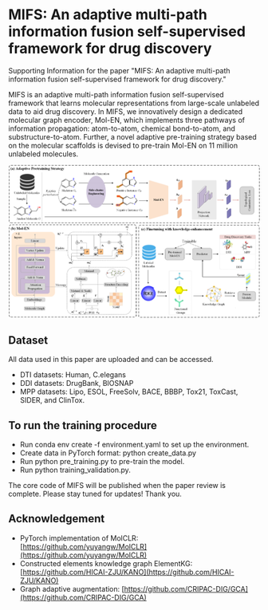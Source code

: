 # MIFS: An adaptive multi-path information fusion self-supervised framework for drug discovery

Supporting Information for the paper "MIFS: An adaptive multi-path information fusion self-supervised framework for drug discovery."

MIFS is an adaptive multi-path information fusion self-supervised framework that learns molecular representations from large-scale unlabeled data to aid drug discovery. In MIFS, we innovatively design a dedicated molecular graph encoder, Mol-EN, which implements three pathways of information propagation: atom-to-atom, chemical bond-to-atom, and substructure-to-atom. Further, a novel adaptive pre-training strategy based on the molecular scaffolds is devised to pre-train Mol-EN on 11 million unlabeled molecules.

![MIFS](./MIFS.png)




## Dataset
All data used in this paper are uploaded and can be accessed. 

- DTI datasets: Human, C.elegans
- DDI datasets: DrugBank, BIOSNAP
- MPP datasets:  Lipo, ESOL, FreeSolv, BACE, BBBP, Tox21, ToxCast, SIDER, and ClinTox.


## To run the training procedure
- Run conda env create -f environment.yaml to set up the environment.
- Create data in PyTorch format: python create_data.py
- Run python pre_training.py to pre-train the model.
- Run python training_validation.py.



The core code of MIFS will be published when the paper review is complete. 
Please stay tuned for updates!
Thank you.

## Acknowledgement
- PyTorch implementation of MolCLR: [https://github.com/yuyangw/MolCLR](https://github.com/yuyangw/MolCLR)
- Constructed elements knowledge graph ElementKG: [https://github.com/HICAI-ZJU/KANO](https://github.com/HICAI-ZJU/KANO)
- Graph adaptive augmentation: [https://github.com/CRIPAC-DIG/GCA](https://github.com/CRIPAC-DIG/GCA)

